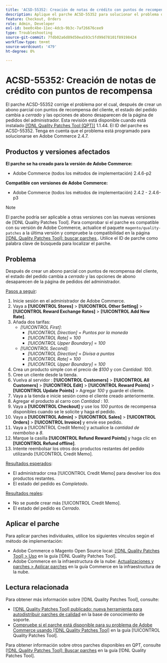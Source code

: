 ```yaml
---
title: 'ACSD-55352: Creación de notas de crédito con puntos de recompensa'
description: Aplique el parche ACSD-55352 para solucionar el problema de Adobe Commerce en el que, después de crear una nota de crédito parcial con puntos de recompensa del cliente, el estado del pedido cambia a *cerrado* y las opciones de nota de crédito desaparecen de la página de orden del administrador.
feature: Checkout, Orders
role: Admin, Developer
exl-id: bee0c4be-11ec-4dcb-9b3c-7af26676cee9
type: Troubleshooting
source-git-commit: 7fdb02a6d89d50ea593c5fd99d78101f89198424
workflow-type: tm+mt
source-wordcount: '479'
ht-degree: 0%

---
```


# ACSD-55352: Creación de notas de crédito con puntos de recompensa

El parche ACSD-55352 corrige el problema por el cual, después de crear un abono parcial con puntos de recompensa del cliente, el estado del pedido cambia a *cerrado* y las opciones de abono desaparecen de la página de pedidos del administrador. Esta revisión está disponible cuando está instalado [[!DNL Quality Patches Tool (QPT)]](https://experienceleague.adobe.com/es/docs/commerce-operations/tools/quality-patches-tool/quality-patches-tool-to-self-serve-quality-patches) 1.1.44. El ID del parche es ACSD-55352. Tenga en cuenta que el problema está programado para solucionarse en Adobe Commerce 2.4.7.

## Productos y versiones afectados

**El parche se ha creado para la versión de Adobe Commerce:**

* Adobe Commerce (todos los métodos de implementación) 2.4.6-p2

**Compatible con versiones de Adobe Commerce:**

* Adobe Commerce (todos los métodos de implementación) 2.4.2 - 2.4.6-p3

>[!NOTE]
>
>El parche podría ser aplicable a otras versiones con las nuevas versiones de [!DNL Quality Patches Tool]. Para comprobar si el parche es compatible con su versión de Adobe Commerce, actualice el paquete `magento/quality-patches` a la última versión y compruebe la compatibilidad en la página [[!DNL Quality Patches Tool]: buscar parches ](https://experienceleague.adobe.com/tools/commerce-quality-patches/index.html?lang=es). Utilice el ID de parche como palabra clave de búsqueda para localizar el parche.

## Problema

Después de crear un abono parcial con puntos de recompensa del cliente, el estado del pedido cambia a *cerrado* y las opciones de abono desaparecen de la página de pedidos del administrador.

<u>Pasos a seguir</u>:

1. Inicie sesión en el administrador de Adobe Commerce.
2. Vaya a **[!UICONTROL Stores]** > **[!UICONTROL Other Setting]** > **[!UICONTROL Reward Exchange Rates]** > **[!UICONTROL Add New Rate]**.
3. Añada dos tarifas:
   * *[!UICONTROL First]*:
      * *[!UICONTROL Direction]* = *Puntos por la moneda*
      * *[!UICONTROL Rate]* = *100*
      * *[!UICONTROL Upper Boundary]* = *100*
   * *[!UICONTROL Second]*:
      * *[!UICONTROL Direction]* = *Divisa a puntos*
      * *[!UICONTROL Rate]* = *100*
      * *[!UICONTROL Upper Boundary]* = *100*
4. Crea un producto simple con el precio de *$100* y con *Cantidad*: *100*.
5. Cree un cliente desde la tienda.
6. Vuelva al servidor : **[!UICONTROL Customers]** > **[!UICONTROL All Customers]** > **[!UICONTROL Edit]** > **[!UICONTROL Reward Points]** > **[!UICONTROL Update Points]** > Agregar *100* y guarde el cliente.
7. Vaya a la tienda e inicie sesión como el cliente creado anteriormente.
8. Agregar el producto al carro con *Cantidad* : *10*.
9. Vaya a **[!UICONTROL Checkout]** y use los *100* puntos de recompensa disponibles cuando se le solicite y haga el pedido.
10. Vaya a **[!UICONTROL Admin]** > **[!UICONTROL Sales]** > **[!UICONTROL Orders]** > **[!UICONTROL Invoice]** y envíe ese pedido.
11. Vaya a [!UICONTROL Credit Memo] y actualice la *cantidad de reembolso* a *8*.
12. Marque la casilla **[!UICONTROL Refund Reward Points]** y haga clic en **[!UICONTROL Refund offline]**.
13. Intente reembolsar los otros dos productos restantes del pedido utilizando [!UICONTROL Credit Memo].

<u>Resultados esperados</u>:

* El administrador crea [!UICONTROL Credit Memo] para devolver los dos productos restantes.
* El estado del pedido es *Completado*.

<u>Resultados reales</u>:

* No se puede crear más [!UICONTROL Credit Memo].
* El estado del pedido es *Cerrado*.

## Aplicar el parche

Para aplicar parches individuales, utilice los siguientes vínculos según el método de implementación:

* Adobe Commerce o Magento Open Source local: [[!DNL Quality Patches Tool] > Uso](/help/tools/quality-patches-tool/usage.md) en la guía [!DNL Quality Patches Tool].
* Adobe Commerce en la infraestructura de la nube: [Actualizaciones y parches > Aplicar parches](https://experienceleague.adobe.com/docs/commerce-cloud-service/user-guide/develop/upgrade/apply-patches.html?lang=es) en la guía Commerce en la infraestructura de la nube.

## Lectura relacionada

Para obtener más información sobre [!DNL Quality Patches Tool], consulte:

* [[!DNL Quality Patches Tool] publicado: nueva herramienta para autodistribuir parches de calidad](https://experienceleague.adobe.com/es/docs/commerce-operations/tools/quality-patches-tool/quality-patches-tool-to-self-serve-quality-patches) en la base de conocimiento de soporte.
* [Compruebe si el parche está disponible para su problema de Adobe Commerce usando [!DNL Quality Patches Tool]](/help/tools/quality-patches-tool/patches-available-in-qpt/check-patch-for-magento-issue-with-magento-quality-patches.md) en la guía [!UICONTROL Quality Patches Tool].


Para obtener información sobre otros parches disponibles en QPT, consulte [[!DNL Quality Patches Tool]: Buscar parches](https://experienceleague.adobe.com/tools/commerce-quality-patches/index.html?lang=es) en la guía [!DNL Quality Patches Tool].
